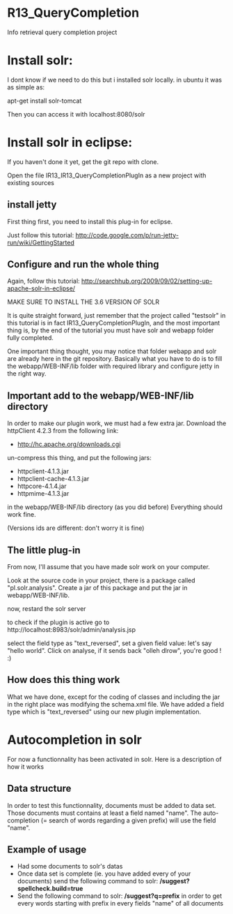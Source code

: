 R13_QueryCompletion
====================

Info retrieval query completion project

Install solr:
=============

I dont know if we need to do this but i installed solr locally.
in ubuntu it was as simple as:

apt-get install solr-tomcat

Then you can access it with
localhost:8080/solr

Install solr in eclipse:
===========================

If you haven't done it yet, get the git repo with clone.

Open the file IR13_IR13_QueryCompletionPlugIn as a new project with existing sources

install jetty
-------------

First thing first, you need to install this plug-in for eclipse.

Just follow this tutorial:
http://code.google.com/p/run-jetty-run/wiki/GettingStarted

Configure and run the whole thing
---------------------------------

Again, follow this tutorial: 
http://searchhub.org/2009/09/02/setting-up-apache-solr-in-eclipse/

MAKE SURE TO INSTALL THE 3.6 VERSION OF SOLR

It is quite straight forward, just remember that the project called "testsolr" in this tutorial is in fact IR13_QueryCompletionPlugIn, and the most important thing is, by the end of the tutorial you must have solr and webapp folder fully completed.

One important thing thought, you may notice that folder webapp and solr are already here in the git repository. Basically what you have to do is to fill the webapp/WEB-INF/lib folder with required library and configure jetty in the right way.

Important add to the webapp/WEB-INF/lib directory
--------------------------------------------------

In order to make our plugin work, we must had a few extra jar.
Download the httpClient 4.2.3 from the following link:

* http://hc.apache.org/downloads.cgi

un-compress this thing, and put the following jars:

* httpclient-4.1.3.jar
* httpclient-cache-4.1.3.jar
* httpcore-4.1.4.jar
* httpmime-4.1.3.jar

in the webapp/WEB-INF/lib directory (as you did before)
Everything should work fine.

(Versions ids are different: don't worry it is fine)

The little plug-in
------------------

From now, I'll assume that you have made solr work on your computer.

Look at the source code in your project, there is a package called "pl.solr.analysis". Create a jar of this package and put the jar in webapp/WEB-INF/lib.

now, restard the solr server

to check if the plugin is active go to http://localhost:8983/solr/admin/analysis.jsp

select the field type as "text_reversed", set a given field value: let's say "hello world". Click on analyse, if it sends back "olleh dlrow", you're good ! :)

How does this thing work
-------------------------

What we have done, except for the coding of classes and including the jar in the right place was modifying the schema.xml file. We have added a field type which is "text_reversed" using our new plugin implementation. 


Autocompletion in solr
======================
For now a functionnality has been activated in solr. Here is a description of how it works

Data structure
--------------
In order to test this functionnality, documents must be added to data set.
Those documents must contains at least a field named "name". The auto-completion (= search of words regarding a given prefix) will use the field "name".

Example of usage
-----------------

* Had some documents to solr's datas
* Once data set is complete (ie. you have added every of your documents) send the following command to solr: __/suggest?spellcheck.build=true__
* Send the following command to solr: __/suggest?q=prefix__ in order to get every words starting with prefix in every fields "name" of all documents

